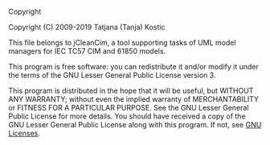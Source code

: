  Copyright

Copyright (C) 2009-2019 Tatjana (Tanja) Kostic

This file belongs to jCleanCim, a tool supporting tasks of UML model managers for IEC TC57 CIM and 61850 models.

This program is free software: you can redistribute it and/or modify it under the terms of the GNU Lesser General Public License version 3.

This program is distributed in the hope that it will be useful, but WITHOUT ANY WARRANTY; without even the implied warranty of MERCHANTABILITY or FITNESS FOR A PARTICULAR PURPOSE. See the GNU Lesser General Public License for more details. You should have received a copy of the GNU Lesser General Public License along with this program. If not, see [GNU Licenses](http://www.gnu.org/licenses).